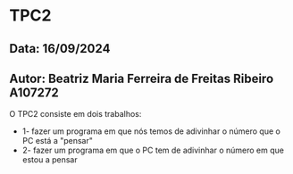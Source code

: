 # TPC2
## Data: 16/09/2024
## Autor: Beatriz Maria Ferreira de Freitas Ribeiro A107272

O TPC2 consiste em dois trabalhos:
* 1- fazer um programa em que nós temos de adivinhar o número que o PC está a "pensar"
* 2- fazer um programa em que o PC tem de adivinhar o número em que estou a pensar





